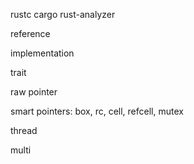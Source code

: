rustc
cargo
rust-analyzer

reference

implementation

trait

raw pointer

smart pointers:
box, rc, cell, refcell, mutex

thread

multi
